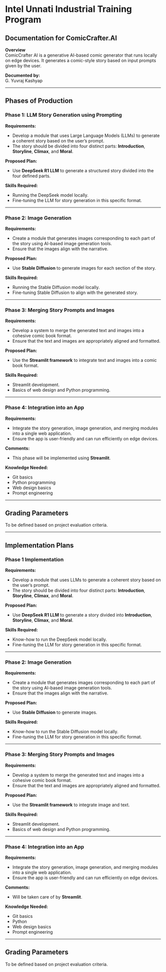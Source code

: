 # Intel Unnati Industrial Training Program  
## Documentation for ComicCrafter.AI  

**Overview**  
ComicCrafter AI is a generative AI-based comic generator that runs locally on edge devices. It generates a comic-style story based on input prompts given by the user.  

**Documented by:**  
G. Yuvraj Kashyap  

---

## Phases of Production  

### **Phase 1: LLM Story Generation using Prompting**  
**Requirements:**  
- Develop a module that uses Large Language Models (LLMs) to generate a coherent story based on the user’s prompt.  
- The story should be divided into four distinct parts: **Introduction**, **Storyline**, **Climax**, and **Moral**.  

**Proposed Plan:**  
- Use **DeepSeek R1 LLM** to generate a structured story divided into the four defined parts.  

**Skills Required:**  
- Running the DeepSeek model locally.  
- Fine-tuning the LLM for story generation in this specific format.  

---

### **Phase 2: Image Generation**  
**Requirements:**  
- Create a module that generates images corresponding to each part of the story using AI-based image generation tools.  
- Ensure that the images align with the narrative.  

**Proposed Plan:**  
- Use **Stable Diffusion** to generate images for each section of the story.  

**Skills Required:**  
- Running the Stable Diffusion model locally.  
- Fine-tuning Stable Diffusion to align with the generated story.  

---

### **Phase 3: Merging Story Prompts and Images**  
**Requirements:**  
- Develop a system to merge the generated text and images into a cohesive comic book format.  
- Ensure that the text and images are appropriately aligned and formatted.  

**Proposed Plan:**  
- Use the **Streamlit framework** to integrate text and images into a comic book format.  

**Skills Required:**  
- Streamlit development.  
- Basics of web design and Python programming.  

---

### **Phase 4: Integration into an App**  
**Requirements:**  
- Integrate the story generation, image generation, and merging modules into a single web application.  
- Ensure the app is user-friendly and can run efficiently on edge devices.  

**Comments:**  
- This phase will be implemented using **Streamlit**.  

**Knowledge Needed:**  
- Git basics  
- Python programming  
- Web design basics  
- Prompt engineering  

---

## Grading Parameters  
To be defined based on project evaluation criteria.  

---

## Implementation Plans  

### **Phase 1 Implementation**  
**Requirements:**  
- Develop a module that uses LLMs to generate a coherent story based on the user’s prompt.  
- The story should be divided into four distinct parts: **Introduction**, **Storyline**, **Climax**, and **Moral**.  

**Proposed Plan:**  
- Use **DeepSeek R1 LLM** to generate a story divided into **Introduction**, **Storyline**, **Climax**, and **Moral**.  

**Skills Required:**  
- Know-how to run the DeepSeek model locally.  
- Fine-tuning the LLM for story generation in this specific format.  

---

### **Phase 2: Image Generation**  
**Requirements:**  
- Create a module that generates images corresponding to each part of the story using AI-based image generation tools.  
- Ensure that the images align with the narrative.  

**Proposed Plan:**  
- Use **Stable Diffusion** to generate images.  

**Skills Required:**  
- Know-how to run the Stable Diffusion model locally.  
- Fine-tuning the LLM for story generation in this specific format.  

---

### **Phase 3: Merging Story Prompts and Images**  
**Requirements:**  
- Develop a system to merge the generated text and images into a cohesive comic book format.  
- Ensure that the text and images are appropriately aligned and formatted.  

**Proposed Plan:**  
- Use the **Streamlit framework** to integrate image and text.  

**Skills Required:**  
- Streamlit development.  
- Basics of web design and Python programming.  

---

### **Phase 4: Integration into an App**  
**Requirements:**  
- Integrate the story generation, image generation, and merging modules into a single web application.  
- Ensure the app is user-friendly and can run efficiently on edge devices.  

**Comments:**  
- Will be taken care of by **Streamlit**.  

**Knowledge Needed:**  
- Git basics  
- Python  
- Web design basics  
- Prompt engineering  

---

## Grading Parameters  
To be defined based on project evaluation criteria.  
